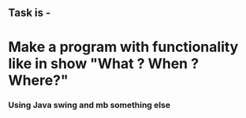 ## Task is - 
# Make a program with functionality like in show "What ? When ? Where?"

### Using Java swing and mb something else
